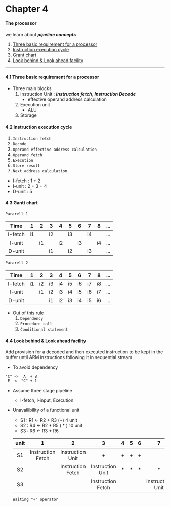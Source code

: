 # Chapter 4
#### The processor
we learn about ***pipeline concepts***

1. [Three basic requirement for a processor](https://github.com/jun-Sogang/CSE-University/blob/master/ComputerArchitectureAndLogic/Chapter4%20The%20Processor.md#41-three-basic-requirement-for-a-processor)
2. [Instruction execution cycle](https://github.com/jun-Sogang/CSE-University/blob/master/ComputerArchitectureAndLogic/Chapter4%20The%20Processor.md#42-instruction-execution-cycle)
3. [Grant chart](https://github.com/jun-Sogang/CSE-University/blob/master/ComputerArchitectureAndLogic/Chapter4%20The%20Processor.md#43-gantt-chart)
4. [Look behind & Look ahead facility](https://github.com/jun-Sogang/CSE-University/blob/master/ComputerArchitectureAndLogic/Chapter4%20The%20Processor.md#44-look-behind--look-ahead-facility)

---

#### 4.1 Three basic requirement for a processor
* Three main blocks
  1. Instruction Unit : ***Instruction fetch***, ***Instruction Decode***
      * effective operand address calculation
  2. Execution unit
      * ALU
  3. Storage

#### 4.2 Instruction execution cycle
1. `Instruction fetch`
2. `Decode`
3. `Operand effective address calculation`
4. `Operand fetch`
5. `Execution`
6. `Store result`
7. `Next address calculation`

* I-fetch : 1 + 2
* I-unit : 2 + 3 + 4
* D-unit : 5

#### 4.3 Gantt chart

`Pararell 1`

|   Time  |  1 | 2  | 3  | 4  | 5  | 6  | 7  | 8  | ... |
|:-------:|:--:|----|----|----|----|----|----|----|-----|
| I-fetch | i1 |    | i2 |    | i3 |    | i4 |    | ... |
| I-unit  |    | i1 |    | i2 |    | i3 |    | i4 | ... |
| D-unit  |    |    | i1 |    | i2 |    | i3 |    | ... |

`Pararell 2`

|   Time  |  1 | 2  | 3  | 4  | 5  | 6  | 7  | 8  | ... |
|:-------:|:--:|----|----|----|----|----|----|----|-----|
| I-fetch | i1 | i2 | i3 | i4 | i5 | i6 | i7 | i8 | ... |
| I-unit  |    | i1 | i2 | i3 | i4 | i5 | i6 | i7 | ... |
| D-unit  |    |    | i1 | i2 | i3 | i4 | i5 | i6 | ... |

* Out of this rule
  1. `Dependency`
  2. `Procedure call`
  3. `Conditional statement`


#### 4.4 Look behind & Look ahead facility

Add provision for a decoded and then executed instruction to be kept in the buffer until ARM instructions following it in sequential stream
* To avoid dependency
```
"C" <-  A  + B
 E  <- "C" + 1
```

* Assume three stage pipeline
  * I-fetch, I-input, Execution
* Unavailibility of a functional unit
  * S1 : R1 <- R2 + R3    (+) 4 unit
  * S2 : R4 <- R2  *  R5    ( \* ) 10 unit
  * S3 : R6 <- R3 + R6

  | unit |         1         |         2         |         3         | 4 | 5 | 6 |         7        | 8 |   |   |   |   |   | ... |
  |:----:|:-----------------:|:-----------------:|:-----------------:|:-:|:-:|:-:|:----------------:|:-:|:-:|:-:|:-:|:-:|:-:|:---:|
  |  S1  | Instruction Fetch |  Instruction Unit |         +         | + | + | + |                  |   |   |   |   |   |   | ... |
  |  S2  |                   | Instruction Fetch |  Instruction Unit | * | * | * |         *        | * | * | * | * | * | * | ... |
  |  S3  |                   |                   | Instruction Fetch |   |   |   | Instruction Unit | + | + | + | + |   |   | ... |
  
  `Waiting "+" operator`
